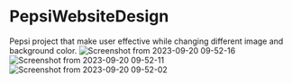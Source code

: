 # PepsiWebsiteDesign
Pepsi project that make user effective while changing different image and background color. 
![Screenshot from 2023-09-20 09-52-16](https://github.com/Pradeep4802/PepsiWebsiteDesign/assets/88763660/fa7e9213-6b00-4465-91d5-86228d283df2)
![Screenshot from 2023-09-20 09-52-11](https://github.com/Pradeep4802/PepsiWebsiteDesign/assets/88763660/e8b32fb5-d954-4bbc-8a89-6d15bde44fca)
![Screenshot from 2023-09-20 09-52-02](https://github.com/Pradeep4802/PepsiWebsiteDesign/assets/88763660/4fb8ea5e-e722-4638-b123-cc376423381c)
